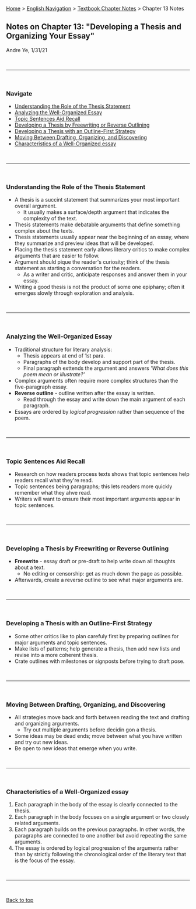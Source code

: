 [Home](https://andre-ye.github.io) > [English Navigation](https://andre-ye.github.io/english/english_navigation) > [Textbook Chapter Notes](https://andre-ye.github.io/english/english_navigation#textbook-chapter-notes) > Chapter 13 Notes

## Notes on Chapter 13: "Developing a Thesis and Organizing Your Essay"
Andre Ye, 1/31/21

<br>

---

<br>

### Navigate
- [Understanding the Role of the Thesis Statement](#understanding-the-role-of-the-thesis-statement)
- [Analyzing the Well-Organized Essay](#analyzing-the-well-organized-essay)
- [Topic Sentences Aid Recall](#topic-sentences-aid-recall)
- [Developing a Thesis by Freewriting or Reverse Outlining](#developing-a-thesis-by-freewriting-or-reverse-outlining)
- [Developing a Thesis with an Outline-First Strategy](#developing-a-thesis-with-an-outline-first-strategy)
- [Moving Between Drafting, Organizing, and Discovering](#moving-between-drafting--organizing--and-discovering)
- [Characteristics of a Well-Organized essay](#characteristics-of-a-well-organized-essay)

<br>

---

<br>

### Understanding the Role of the Thesis Statement
- A thesis is a succint statement that summarizes your most important overall argument.
  - It usually makes a surface/depth argument that indicates the complexity of the text.
- Thesis statements make debatable arguments that define something complex about the texts.
- Thesis statements usually appear near the beginning of an essay, where they summarize and preview ideas that will be developed.
- Placing the thesis statement early allows literary critics to make complex arguments that are easier to follow.
- Argument should pique the reader's curiosity; think of the thesis statement as starting a conversation for the readers.
  - As a writer and critic, anticipate responses and answer them in your essay.
- Writing a good thesis is not the product of some one epiphany; often it emerges slowly through exploration and analysis.

<br>

---

<br>

### Analyzing the Well-Organized Essay
- Traditional structure for literary analysis:
  - Thesis appears at end of 1st para.
  - Paragraphs of the body develop and support part of the thesis.
  - Final paragraph exttends the argument and answers *'What does this poem mean or illustrate?'*
- Complex arguments often require more complex structures than the five-paragraph essay.
- **Reverse outline** - outline written after the essay is written.
  - Read through the essay and write down the main argument of each paragraph.
- Essays are ordered by *logical progression* rather than sequence of the poem.

<br>

---

<br>

### Topic Sentences Aid Recall
- Research on how readers process texts shows that topic sentences help readers recall what they're read.
- Topic sentences being paragraphs; this lets readers more quickly remember what they ahve read.
- Writers will want to ensure their most important arguments appear in topic sentences.

<br>

---

<br>

### Developing a Thesis by Freewriting or Reverse Outlining
- **Freewrite** - essay draft or pre-draft to help write down all thoughts about a text.
  - No editing or censorship: get as much down the page as possible.
- Afterwards, create a reverse outline to see what major arguments are.

<br>

---

<br>

### Developing a Thesis with an Outline-First Strategy
- Some other critics like to plan carefuly first by preparing outlines for major arguments and topic sentences.
- Make lists of patterns; help generate a thesis, then add new lists and revise into a more coherent thesis.
- Crate outlines with milestones or signposts before trying to draft pose.

<br>

---

<br>

### Moving Between Drafting, Organizing, and Discovering
- All strategies move back and forth between reading the text and drafting and organizing arguments.
  - Try out multiple arguments before decidin gon a thesis.
- Some ideas may be dead ends; move between what you have written and try out new ideas.
- Be open to new ideas that emerge when you write.

<br>

---

<br>

### Characteristics of a Well-Organized essay
1. Each paragraph in the body of the essay is clearly connected to the thesis.
2. Each paragraph in the body focuses on a single argument or two closely related arguments.
3. Each paragraph builds on the previous paragraphs. In other words, the paragraphs are connected to one another but avoid repeating the same arguments.
4. The essay is ordered by logical progression of the arguments rather than by strictly following the chronological order of the literary text that is the focus of the essay.

<br>

---

<br>

[Back to top](#)
